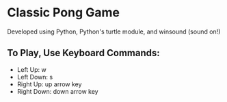 # Classic Pong Game
Developed using Python, Python's turtle module, and winsound (sound on!)

## To Play, Use Keyboard Commands:
* Left Up:   w
* Left Down:   s
* Right Up:   up arrow key
* Right Down:   down arrow key
